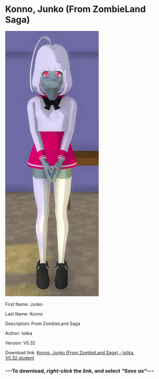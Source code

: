 # Konno, Junko (From ZombieLand Saga)

<img src = "https://raw.githubusercontent.com/Arbiter1223/Daigaku-Gurashi-Custom-Students/master/Students/Files/Konno%2C%20Junko%20(From%20ZombieLand%20Saga).png">

First Name: Junko

Last Name: Konno

Description: From ZombieLand Saga

Author: lolika

Version: V0.32

Download link: <a href="https://raw.githubusercontent.com/Arbiter1223/Daigaku-Gurashi-Custom-Students/master/Students/Files/Konno%2C%20Junko%20(From%20ZombieLand%20Saga)%20-%20lolika%2C%20V0.32.student">Konno, Junko (From ZombieLand Saga) - lolika, V0.32.student</a>

### ---**To download, _right-click_ the link, and select _"Save as"_**---
